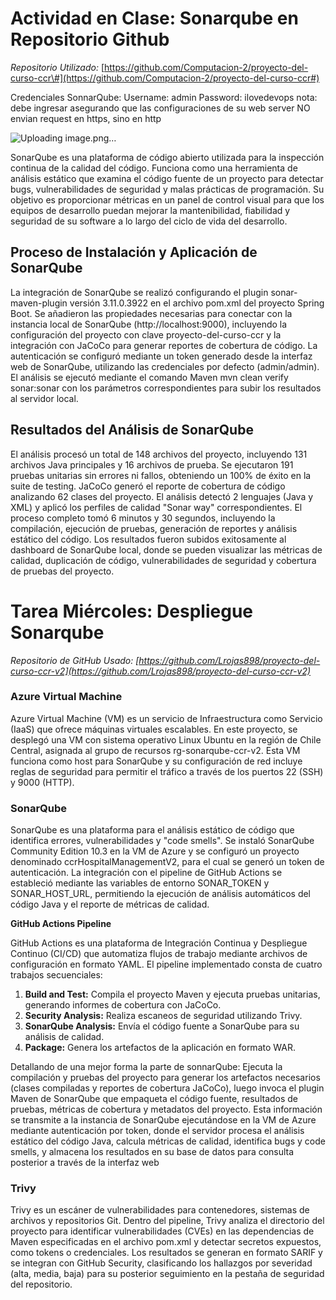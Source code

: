 # Actividad en Clase: Sonarqube en Repositorio Github 

*Repositorio Utilizado:* [https://github.com/Computacion-2/proyecto-del-curso-ccr\#](https://github.com/Computacion-2/proyecto-del-curso-ccr#)

Credenciales SonnarQube:
Username: admin
Password: ilovedevops
nota: debe ingresar asegurando que las configuraciones de su web server NO envian request en https, sino en http 

![Uploading image.png…]()

SonarQube es una plataforma de código abierto utilizada para la inspección continua de la calidad del código. Funciona como una herramienta de análisis estático que examina el código fuente de un proyecto para detectar bugs, vulnerabilidades de seguridad y malas prácticas de programación. Su objetivo es proporcionar métricas en un panel de control visual para que los equipos de desarrollo puedan mejorar la mantenibilidad, fiabilidad y seguridad de su software a lo largo del ciclo de vida del desarrollo.

## Proceso de Instalación y Aplicación de SonarQube

La integración de SonarQube se realizó configurando el plugin sonar-maven-plugin versión 3.11.0.3922 en el archivo pom.xml del proyecto Spring Boot. Se añadieron las propiedades necesarias para conectar con la instancia local de SonarQube (http://localhost:9000), incluyendo la configuración del proyecto con clave proyecto-del-curso-ccr y la integración con JaCoCo para generar reportes de cobertura de código. La autenticación se configuró mediante un token generado desde la interfaz web de SonarQube, utilizando las credenciales por defecto (admin/admin). El análisis se ejecutó mediante el comando Maven mvn clean verify sonar:sonar con los parámetros correspondientes para subir los resultados al servidor local.

## Resultados del Análisis de SonarQube

El análisis procesó un total de 148 archivos del proyecto, incluyendo 131 archivos Java principales y 16 archivos de prueba. Se ejecutaron 191 pruebas unitarias sin errores ni fallos, obteniendo un 100% de éxito en la suite de testing. JaCoCo generó el reporte de cobertura de código analizando 62 clases del proyecto. El análisis detectó 2 lenguajes (Java y XML) y aplicó los perfiles de calidad "Sonar way" correspondientes. El proceso completo tomó 6 minutos y 30 segundos, incluyendo la compilación, ejecución de pruebas, generación de reportes y análisis estático del código. Los resultados fueron subidos exitosamente al dashboard de SonarQube local, donde se pueden visualizar las métricas de calidad, duplicación de código, vulnerabilidades de seguridad y cobertura de pruebas del proyecto.

# Tarea Miércoles: Despliegue Sonarqube

*Repositorio de GitHub Usado: [https://github.com/Lrojas898/proyecto-del-curso-ccr-v2](https://github.com/Lrojas898/proyecto-del-curso-ccr-v2)*

### **Azure Virtual Machine**

Azure Virtual Machine (VM) es un servicio de Infraestructura como Servicio (IaaS) que ofrece máquinas virtuales escalables. En este proyecto, se desplegó una VM con sistema operativo Linux Ubuntu en la región de Chile Central, asignada al grupo de recursos rg-sonarqube-ccr-v2. Esta VM funciona como host para SonarQube y su configuración de red incluye reglas de seguridad para permitir el tráfico a través de los puertos 22 (SSH) y 9000 (HTTP).


### **SonarQube**

SonarQube es una plataforma para el análisis estático de código que identifica errores, vulnerabilidades y "code smells". Se instaló SonarQube Community Edition 10.3 en la VM de Azure y se configuró un proyecto denominado ccrHospitalManagementV2, para el cual se generó un token de autenticación. La integración con el pipeline de GitHub Actions se estableció mediante las variables de entorno SONAR\_TOKEN y SONAR\_HOST\_URL, permitiendo la ejecución de análisis automáticos del código Java y el reporte de métricas de calidad.

**GitHub Actions Pipeline**

GitHub Actions es una plataforma de Integración Continua y Despliegue Continuo (CI/CD) que automatiza flujos de trabajo mediante archivos de configuración en formato YAML. El pipeline implementado consta de cuatro trabajos secuenciales:

1. **Build and Test:** Compila el proyecto Maven y ejecuta pruebas unitarias, generando informes de cobertura con JaCoCo.  
2. **Security Analysis:** Realiza escaneos de seguridad utilizando Trivy.  
3. **SonarQube Analysis:** Envía el código fuente a SonarQube para su análisis de calidad.  
4. **Package:** Genera los artefactos de la aplicación en formato WAR.

Detallando de una mejor forma la parte de sonnarQube: Ejecuta la compilación y pruebas del proyecto para generar los artefactos necesarios (clases compiladas y reportes de cobertura JaCoCo), luego invoca el plugin Maven de SonarQube que empaqueta el código fuente, resultados de pruebas, métricas de cobertura y metadatos del proyecto. Esta información se transmite a la instancia de SonarQube ejecutándose en la VM de Azure mediante autenticación por token, donde el servidor procesa el análisis estático del código Java, calcula métricas de calidad, identifica bugs y code smells, y almacena los resultados en su base de datos para consulta posterior a través de la interfaz web



### **Trivy**

Trivy es un escáner de vulnerabilidades para contenedores, sistemas de archivos y repositorios Git. Dentro del pipeline, Trivy analiza el directorio del proyecto para identificar vulnerabilidades (CVEs) en las dependencias de Maven especificadas en el archivo pom.xml y detectar secretos expuestos, como tokens o credenciales. Los resultados se generan en formato SARIF y se integran con GitHub Security, clasificando los hallazgos por severidad (alta, media, baja) para su posterior seguimiento en la pestaña de seguridad del repositorio.
